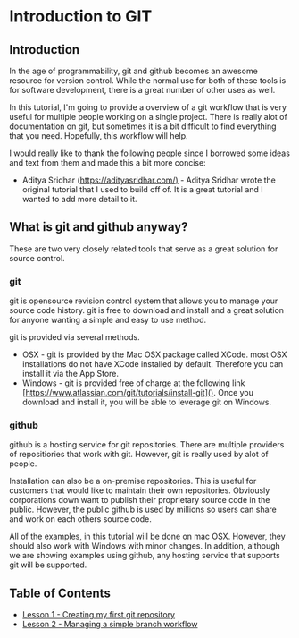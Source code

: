 # Introduction to GIT
## Introduction
In the age of programmability, git and github becomes an awesome resource for version control.   While the normal use for both of these tools is for software development, there is a great number of other uses as well.

In this tutorial, I'm going to provide a overview of a git workflow that is very useful for multiple people working on a single project.   There is really alot of documentation on git, but sometimes it is a bit difficult to find everything that you need.  Hopefully, this workflow will help.  

I would really like to thank the following people since I borrowed some ideas and text from them and made this a bit more concise:

* Aditya Sridhar ([https://adityasridhar.com/)]() - Aditya Sridhar wrote the original tutorial that I used to build off of.  It is a great tutorial and I wanted to add more detail to it.

## What is git and github anyway?
These are two very closely related tools that serve as a great solution for source control.

### git
git is opensource revision control system that allows you to manage your source code history.  git is free to download and install and a great solution for anyone wanting a simple and easy to use method.

git is provided via several methods.

* OSX - git is provided by the Mac OSX package called XCode.  most OSX installations do not have XCode installed by default.   Therefore you can install it via the App Store.
* Windows - git is provided free of charge at the following link [https://www.atlassian.com/git/tutorials/install-git](). Once you download and install it, you will be able to leverage git on Windows.

### github
github is a hosting service for git repositories.  There are multiple providers of repositiories that work with git.   However, git is really used by alot of people.

Installation can also be a on-premise repositories.   This is useful for customers that would like to maintain their own repositories. Obviously corporations down want to publish their proprietary source code in the public.  However, the public github is used by millions so users can share and work on each others source code.

All of the examples, in this tutorial will be done on mac OSX.   However, they should also work with Windows with minor changes.   In addition, although we are showing examples using github, any hosting service that supports git will be supported.


## Table of Contents
* [Lesson 1 - Creating my first git repository](lesson1/lesson1.md)
* [Lesson 2 - Managing a simple branch workflow](lesson2/lesson2.md)
